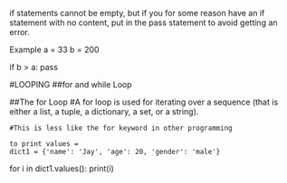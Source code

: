 if statements cannot be empty, but if you for some reason have an if statement with no content, put in the pass statement to avoid getting an error.

Example
a = 33
b = 200

if b > a:
  pass
  

  #LOOPING
  ##for and while Loop

  ##The for Loop
    #A for loop is used for iterating over a sequence (that is either a list, a tuple, a dictionary, a set, or a string).

    #This is less like the for keyword in other programming

    to print values = 
    dict1 = {'name': 'Jay', 'age': 20, 'gender': 'male'}

for i in dict1.values():
    print(i)
